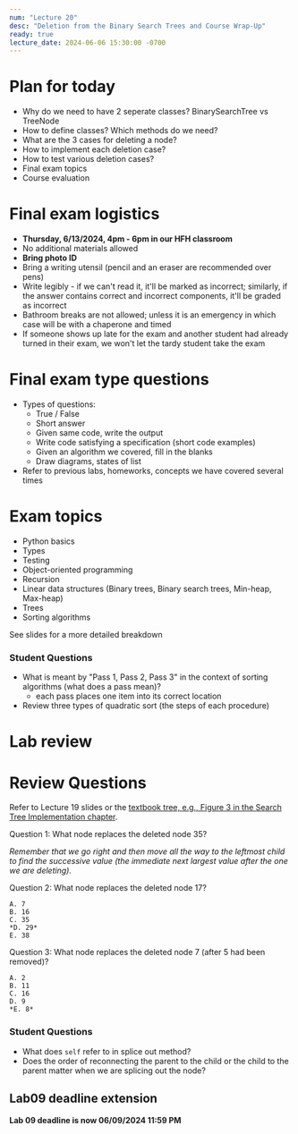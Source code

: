 ```yaml
---
num: "Lecture 20"
desc: "Deletion from the Binary Search Trees and Course Wrap-Up"
ready: true
lecture_date: 2024-06-06 15:30:00 -0700
---
```


# Plan for today
- Why do we need to have 2 seperate classes? BinarySearchTree vs TreeNode
- How to define classes? Which methods do we need?
- What are the 3 cases for deleting a node?
- How to implement each deletion case?
- How to test various deletion cases?
- Final exam topics
- Course evaluation

# Final exam logistics
- **Thursday, 6/13/2024, 4pm - 6pm in our HFH classroom**
- No additional materials allowed
- **Bring photo ID**
- Bring a writing utensil (pencil and an eraser are recommended over pens) 
- Write legibly - if we can't read it, it'll be marked as incorrect; similarly, if the answer contains correct and incorrect components, it'll be graded as incorrect
- Bathroom breaks are not allowed; unless it is an emergency in which case will be with a chaperone and timed
- If someone shows up late for the exam and another student had already turned in their exam, we won't let the tardy student take the exam

# Final exam type questions
- Types of questions:
  - True / False
  - Short answer
  - Given same code, write the output
  - Write code satisfying a specification (short code examples)
  - Given an algorithm we covered, fill in the blanks
  - Draw diagrams, states of list
- Refer to previous labs, homeworks, concepts we have covered several times

# Exam topics
- Python basics
- Types
- Testing
- Object-oriented programming
- Recursion
- Linear data structures (Binary trees, Binary search trees, Min-heap, Max-heap)
- Trees
- Sorting algorithms

See slides for a more detailed breakdown

### Student Questions
- What is meant by "Pass 1, Pass 2, Pass 3" in the context of sorting algorithms (what does a pass mean)?
  - each pass places one item into its correct location
- Review three types of quadratic sort (the steps of each procedure)

# Lab review 

# Review Questions

Refer to Lecture 19 slides or the [textbook tree, e.g., Figure 3 in the Search Tree Implementation chapter](https://runestone.academy/ns/books/published/pythonds/Trees/SearchTreeImplementation.html).

Question 1: What node replaces the deleted node 35?

_Remember that we go right and then move all the way to the leftmost child to find the successive value (the immediate next largest value after the one we are deleting)._

Question 2: What node replaces the deleted node 17?
```
A. 7
B. 16
C. 35
*D. 29*
E. 38
```

Question 3: What node replaces the deleted node 7 (after 5 had been removed)?
```
A. 2
B. 11
C. 16
D. 9
*E. 8*
```

### Student Questions
- What does `self` refer to in splice out method?
- Does the order of reconnecting the parent to the child or the child to the parent matter when we are splicing out the node?

## Lab09 deadline extension

**Lab 09 deadline is now 06/09/2024 11:59 PM**
